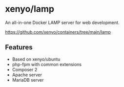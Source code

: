 # xenyo/lamp

An all-in-one Docker LAMP server for web development.

https://github.com/xenyo/containers/tree/main/lamp

## Features

- Based on xenyo/ubuntu
- php-fpm with common extensions
- Composer 2
- Apache server
- MariaDB server
